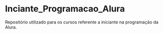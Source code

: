 # Inciante_Programacao_Alura
Repositório utilizado para os cursos referente a iniciante na programação da Alura.

